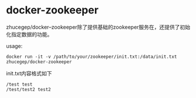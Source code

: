 # docker-zookeeper

zhucegep/docker–zookeeper除了提供基础的zookeeper服务在，还提供了初始化指定数据的功能。

usage:

`docker run -it -v /path/to/your/zookeeper/init.txt:/data/init.txt zhucegep/docker-zookeeper
`

init.txt内容格式如下

    /test test 
    /test/test2 test2
